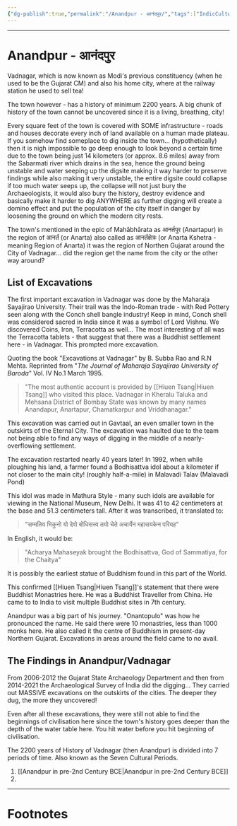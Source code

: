 ```yaml
---
{"dg-publish":true,"permalink":"/Anandpur - आनंदपुर/","tags":["IndicCulture","History"]}
---
```



---
# Anandpur - आनंदपुर
Vadnagar, which is now known as Modi's previous constituency (when he used to be the Gujarat CM) and also his home city, where at the railway station he used to sell tea! 

The town however - has a history of minimum 2200 years. A big chunk of history of the town cannot be uncovered since it is a living, breathing, city! 

Every square feet of the town is covered with SOME infrastructure - roads and houses decorate every inch of land available on a human made plateau. If you somehow find someplace to dig inside the town... (hypothetically) then it is nigh impossible to go deep enough to look beyond a certain time due to the town being just 14 kilometers (or approx. 8.6 miles) away from the Sabarmati river which drains in the sea, hence the ground being unstable and water seeping up the digsite making it way harder to preserve findings while also making it very unstable, the entire digsite could collapse if too much water seeps up, the collapse will not just bury the Archaeologists, it would also bury the history, destroy evidence and basically make it harder to dig ANYWHERE as further digging will create a domino effect and put the population of the city itself in danger by loosening the ground on which the modern city rests. 


The town's mentioned in the epic of Mahābhārata as आनर्तपुर (Anartapur) in the region of आनर्त (or Anarta) also called as आनर्तक्षेत्रः (or Anarta Kshetra - meaning Region of Anarta) it was the region of Northen Gujarat around the City of Vadnagar... did the region get the name from the city or the other way around?

## List of Excavations
The first important excavation in Vadnagar was done by the Maharaja Sayajirao University. Their trail was the Indo-Roman trade - with Red Pottery seen along with the Conch shell bangle industry! Keep in mind, Conch shell was considered sacred in India since it was a symbol of Lord Vishnu.
We discovered Coins, Iron, Terracotta as well...
The most interesting of all was the Terracotta tablets - that suggest that there was a Buddhist settlement here - in Vadnagar. This prompted more excavation.

Quoting the book "Excavations at Vadnagar" by B. Subba Rao and R.N Mehta.
Reprinted from "*The Journal of Maharaja Sayajirao University of Baroda*" Vol. IV No.1 March 1995.

> "The most authentic account is provided by [[Hiuen Tsang\|Hiuen Tsang]] who visited this place. Vadnagar in Kheralu Taluka and Mehsana District of Bombay State was known by many names Anandapur, Anartapur, Chamatkarpur and Vriddhanagar."

This excavation was carried out in Gavtaal, an even smaller town in the outskirts of the Eternal City. The excavation was haulted due to the team not being able to find any ways of digging in the middle of a nearly-overflowing settlement.

The excavation restarted nearly 40 years later! In 1992, when while ploughing his land, a farmer found a Bodhisattva idol about a kilometer if not closer to the main city! (roughly half-a-mile) in Malavadi Talav (Malavadi Pond)

This idol was made in Mathura Style - many such idols are available for viewing in the National Museum, New Delhi. It was 41 to 42 centimeters at the base and 51.3 centimeters tall.
After it was transcribed, it translated to:
> "सम्मतिय भिकुनो यो देवो बोधिसत्त्व तयो चेते अचार्येन महासयकेन परियह"

In English, it would be:
>"Acharya Mahaseyak brought the Bodhisattva, God of Sammatiya, for the Chaitya"

It is possibly the earliest statue of Buddhism found in this part of the World.

This confirmed [[Hiuen Tsang\|Hiuen Tsang]]'s statement that there were Buddhist Monastries here.
He was a Buddhist Traveller from China. He came to to India to visit multiple Buddhist sites in 7th century. 

Anandpur was a big part of his journey.
"Onantopulo" was how he pronounced the name.
He said there were 10 monastries, less than 1000 monks here.
He also called it the centre of Buddhism in present-day Northern Gujarat.
Excavations in areas around the field came to no avail.

## The Findings in Anandpur/Vadnagar
From 2006-2012 the Gujarat State Archaeology Department and then from 2014-2021 the Archaeological Survey of India did the digging...
They carried out MASSIVE excavations on the outskirts of the cities.
The deeper they dug, the more they uncovered! 

Even after all these excavations, they were still not able to find the beginnings of civilisation here since the town's history goes deeper than the depth of the water table here. You hit water before you hit beginning of civilisation.

The 2200 years of History of Vadnagar (then Anandpur) is divided into 7 periods of time. Also known as the Seven Cultural Periods.

1. [[Anandpur in pre-2nd Century BCE\|Anandpur in pre-2nd Century BCE]]
2. 


---
# Footnotes